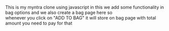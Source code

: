 This is my myntra clone using javascript in this we add some functionality in bag options and we also create a bag  page here so <br>
whenever you click on "ADD TO BAG" it will store on bag page with total amount you need to pay for that
